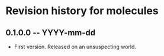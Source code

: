 # Revision history for molecules

## 0.1.0.0 -- YYYY-mm-dd

* First version. Released on an unsuspecting world.
